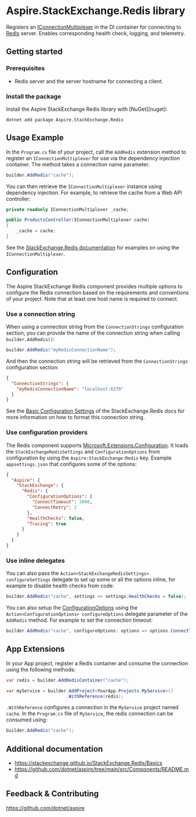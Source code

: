 # Aspire.StackExchange.Redis library

Registers an [IConnectionMultiplexer](https://stackexchange.github.io/StackExchange.Redis/Basics) in the DI container for connecting to [Redis](https://redis.io/) server. Enables corresponding health check, logging, and telemetry.

## Getting started

### Prerequisites

- Redis server and the server hostname for connecting a client.

### Install the package

Install the Aspire StackExchange Redis library with [NuGet][nuget]:

```dotnetcli
dotnet add package Aspire.StackExchange.Redis
```

## Usage Example

In the `Program.cs` file of your project, call the `AddRedis` extension method to register an `IConnectionMultiplexer` for use via the dependency injection container. The method takes a connection name parameter.

```cs
builder.AddRedis("cache");
```

You can then retrieve the `IConnectionMultiplexer` instance using dependency injection. For example, to retrieve the cache from a Web API controller:

```cs
private readonly IConnectionMultiplexer _cache;

public ProductsController(IConnectionMultiplexer cache)
{
    _cache = cache;
}
```

See the [StackExchange.Redis documentation](https://stackexchange.github.io/StackExchange.Redis/Basics) for examples on using the `IConnectionMultiplexer`.

## Configuration

The Aspire StackExchange Redis component provides multiple options to configure the Redis connection based on the requirements and conventions of your project. Note that at least one host name is required to connect.

### Use a connection string

When using a connection string from the `ConnectionStrings` configuration section, you can provide the name of the connection string when calling `builder.AddRedis()`:

```cs
builder.AddRedis("myRedisConnectionName");
```

And then the connection string will be retrieved from the `ConnectionStrings` configuration section:

```json
{
  "ConnectionStrings": {
    "myRedisConnectionName": "localhost:6379"
  }
}
```

See the [Basic Configuration Settings](https://stackexchange.github.io/StackExchange.Redis/Configuration.html#basic-configuration-strings) of the StackExchange.Redis docs for more information on how to format this connection string.

### Use configuration providers

The Redis component supports [Microsoft.Extensions.Configuration](https://learn.microsoft.com/dotnet/api/microsoft.extensions.configuration). It loads the `StackExchangeRedisSettings` and `ConfigurationOptions` from configuration by using the `Aspire:StackExchange:Redis` key. Example `appsettings.json` that configures some of the options:

```json
{
  "Aspire": {
    "StackExchange": {
      "Redis": {
        "ConfigurationOptions": {
          "ConnectTimeout": 3000,
          "ConnectRetry": 2
        },
        "HealthChecks": false,
        "Tracing": true
      }
    }
  }
}
```

### Use inline delegates

You can also pass the `Action<StackExchangeRedisSettings> configureSettings` delegate to set up some or all the options inline, for example to disable health checks from code:

```cs
builder.AddRedis("cache", settings => settings.HealthChecks = false);
```

You can also setup the [ConfigurationOptions](https://stackexchange.github.io/StackExchange.Redis/Configuration.html#configuration-options) using the `Action<ConfigurationOptions> configureOptions` delegate parameter of the `AddRedis` method. For example to set the connection timeout:

```cs
builder.AddRedis("cache", configureOptions: options => options.ConnectTimeout = 3000);
```

## App Extensions

In your App project, register a Redis container and consume the connection using the following methods:

```cs
var redis = builder.AddRedisContainer("cache");

var myService = builder.AddProject<YourApp.Projects.MyService>()
                       .WithReference(redis);
```

`.WithReference` configures a connection in the `MyService` project named `cache`. In the `Program.cs` file of `MyService`, the redis connection can be consumed using:

```cs
builder.AddRedis("cache");
```

## Additional documentation

* https://stackexchange.github.io/StackExchange.Redis/Basics
* https://github.com/dotnet/aspire/tree/main/src/Components/README.md

## Feedback & Contributing

https://github.com/dotnet/aspire
